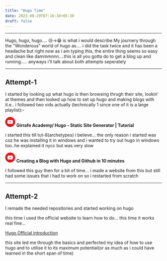 ```yaml
---
title: "Hugo Time"
date: 2023-08-29T07:16:38+05:30
draft: false
---
```

____________________________________________________________________

Hugo, hugo, hugo.... 😒->😁 is what i would describe My journery through the "Wonderous" world of hugo as.... i did the task twice and it has been a headache but right now as i am typing this, the entire thing seems so easy and clean like dammmnnn....this is all you gotta do to get a blog up and running..... anyways i'll talk about both attempts seperately

___________________________________________________________________
## Attempt-1

I started by looking up what hugo is then  browsing thrugh their site, lookin' at themes and then looked up how to set up hugo and making blogs with it.e..
i followed two vids actually (technically 1 since one of it is a large playlist):-


[![image](images/youtube_logo.png)](https://www.youtube.com/watch?v=qtIqKaDlqXo&list=PLLAZ4kZ9dFpOnyRlyS-liKL5ReHDcj4G3) **Girrafe Academy/ Hugo - Static Site Generator | Tutorial**

i started this till tut-8(archetypes) i believe... the only reason i started was coz he was installing it in windows and i wanted to try out hugo in windows too..he explained it nycc but was very slow

[![image](images/youtube_logo.png)](https://youtu.be/LIFvgrRxdt4?si=q9yLcWihzTXdP0Hnm)  **Creating a Blog with Hugo and Github in 10 minutes**


I followed this guy then for a bit of time... i made a website from this but still had some issues that i had to work on so i restarted from scratch
___________________________________________________________________

## Attempt-2

I remade the needed repositories and started working on hugo

this time i used the official website to learn how to do... this time it works real fine...

[Hugo Official introduction](https://gohugo.io/getting-started/quick-start/)

this site led me through the basics and perfected my idea of how to use hugo and to utilise it to its maximum potential(or as much as i could have learned in the short span of time)
